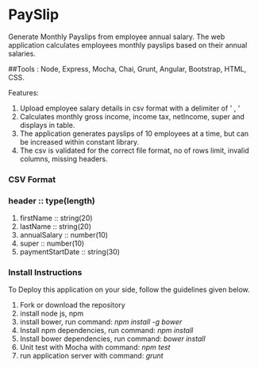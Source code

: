 # PaySlip
Generate Monthly Payslips from employee annual salary.
The web application calculates employees monthly payslips based on their annual salaries.

##Tools : Node, Express, Mocha, Chai, Grunt, Angular, Bootstrap, HTML, CSS.

Features:
  1. Upload employee salary details in csv format with a delimiter of ' , '  
  2. Calculates monthly gross income, income tax, netIncome, super and displays in table.
  3. The application generates payslips of 10 employees at a time, but can be increased within constant library.
  4. The csv is validated for the correct file format, no of rows limit, invalid columns, missing headers.

### CSV Format  
### header :: type(length)
 1. firstName ::           string(20) 
 2. lastName  ::           string(20)  
 3. annualSalary ::        number(10)  
 4. super ::               number(10)
 5. paymentStartDate ::    string(30)

### Install Instructions
To Deploy this application on your side, follow the guidelines given below.
  1. Fork or download the repository
  2. install node js, npm
  3. install bower, run command: *npm install -g bower* 
  3. Install npm dependencies, run command: *npm install*
  4. Install bower dependencies, run command: *bower install*
  5. Unit test with Mocha with command: *npm test*
  6. run application server with command: *grunt*
